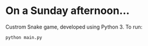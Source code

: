 # On a Sunday afternoon...

Custrom Snake game, developed using Python 3. To run:
```
python main.py
```


